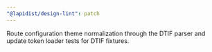 ```yaml
---
"@lapidist/design-lint": patch
---
```


Route configuration theme normalization through the DTIF parser and update token loader tests for DTIF fixtures.
